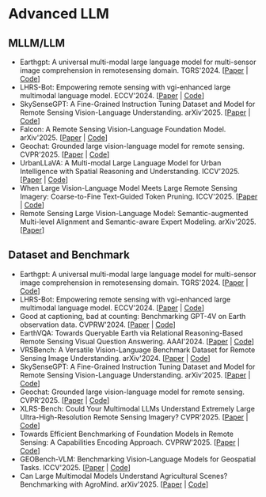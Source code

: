 # Advanced LLM

## MLLM/LLM

- Earthgpt: A universal multi-modal large language model for multi-sensor image comprehension in remotesensing domain. TGRS'2024. [[Paper](https://arxiv.org/abs/2401.16822) | [Code](https://github.com/wivizhang/EarthGPT)]
- LHRS-Bot: Empowering remote sensing with vgi-enhanced large multimodal language model. ECCV'2024. [[Paper](https://arxiv.org/abs/2402.02544) | [Code](https://github.com/NJU-LHRS/LHRS-Bot)]
- SkySenseGPT: A Fine-Grained Instruction Tuning Dataset and Model for Remote Sensing Vision-Language Understanding. arXiv'2025. [[Paper](https://arxiv.org/abs/2406.10100) | [Code](https://github.com/Luo-Z13/SkySenseGPT)]
- Falcon: A Remote Sensing Vision-Language Foundation Model. arXiv'2025. [[Paper](https://arxiv.org/abs/2503.11070) | [Code](https://github.com/TianHuiLab/Falcon)]
- Geochat: Grounded large vision-language model for remote sensing. CVPR'2025. [[Paper](https://openaccess.thecvf.com/content/CVPR2024/html/Kuckreja_GeoChat_Grounded_Large_Vision-Language_Model_for_Remote_Sensing_CVPR_2024_paper.html) | [Code](https://github.com/mbzuai-oryx/GeoChat)]
- UrbanLLaVA: A Multi-modal Large Language Model for Urban Intelligence with Spatial Reasoning and Understanding. ICCV'2025. [[Paper](https://arxiv.org/abs/2506.23219) | [Code](https://github.com/tsinghua-fib-lab/UrbanLLaVA)]
- When Large Vision-Language Model Meets Large Remote Sensing Imagery: Coarse-to-Fine Text-Guided Token Pruning. ICCV'2025. [[Paper](https://arxiv.org/abs/2503.07588) | [Code](https://github.com/VisionXLab/LRS-VQA)]
- Remote Sensing Large Vision-Language Model: Semantic-augmented Multi-level Alignment and Semantic-aware Expert Modeling. arXiv'2025. [[Paper](https://arxiv.org/abs/2506.21863)]

## Dataset and Benchmark

- Earthgpt: A universal multi-modal large language model for multi-sensor image comprehension in remotesensing domain. TGRS'2024. [[Paper](https://arxiv.org/abs/2401.16822) | [Code](https://github.com/wivizhang/EarthGPT)]
- LHRS-Bot: Empowering remote sensing with vgi-enhanced large multimodal language model. ECCV'2024. [[Paper](https://arxiv.org/abs/2402.02544) | [Code](https://github.com/NJU-LHRS/LHRS-Bot)]
- Good at captioning, bad at counting: Benchmarking GPT-4V on Earth observation data. CVPRW'2024. [[Paper](https://arxiv.org/abs/2401.17600) | [Code](https://vleo.danielz.ch/)]
- EarthVQA: Towards Queryable Earth via Relational Reasoning-Based Remote Sensing Visual Question Answering. AAAI'2024. [[Paper](https://ojs.aaai.org/index.php/AAAI/article/view/28357) | [Code](https://github.com/Junjue-Wang/EarthVQA)]
- VRSBench: A Versatile Vision-Language Benchmark Dataset for Remote Sensing Image Understanding. arXiv'2024. [[Paper](https://arxiv.org/abs/2406.12384) | [Code](https://vrsbench.github.io/)]
- SkySenseGPT: A Fine-Grained Instruction Tuning Dataset and Model for Remote Sensing Vision-Language Understanding. arXiv'2025. [[Paper](https://arxiv.org/abs/2406.10100) | [Code](https://github.com/Luo-Z13/SkySenseGPT)]
- Geochat: Grounded large vision-language model for remote sensing. CVPR'2025. [[Paper](https://openaccess.thecvf.com/content/CVPR2024/html/Kuckreja_GeoChat_Grounded_Large_Vision-Language_Model_for_Remote_Sensing_CVPR_2024_paper.html) | [Code](https://github.com/mbzuai-oryx/GeoChat)]
- XLRS-Bench: Could Your Multimodal LLMs Understand Extremely Large Ultra-High-Resolution Remote Sensing Imagery? CVPR'2025. [[Paper](https://arxiv.org/abs/2503.23771) | [Code](https://xlrs-bench.github.io/)]
- Towards Efficient Benchmarking of Foundation Models in Remote Sensing: A Capabilities Encoding Approach. CVPRW'2025. [[Paper](https://openaccess.thecvf.com/content/CVPR2025W/MORSE/html/Adorni_Towards_Efficient_Benchmarking_of_Foundation_Models_in_Remote_Sensing_A_CVPRW_2025_paper.html) | [Code](https://github.com/pierreadorni/capabilities-encoding)]
- GEOBench-VLM: Benchmarking Vision-Language Models for Geospatial Tasks. ICCV'2025. [[Paper](https://arxiv.org/abs/2411.19325) | [Code](https://github.com/The-AI-Alliance/GEO-Bench-VLM)]
- Can Large Multimodal Models Understand Agricultural Scenes? Benchmarking with AgroMind. arXiv'2025. [[Paper](https://arxiv.org/abs/2505.12207) | [Code](https://github.com/rssysu/AgroMind)]
